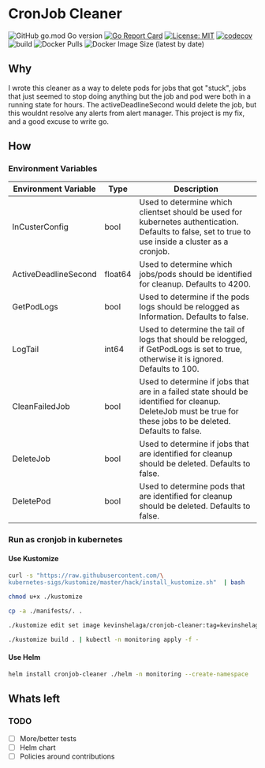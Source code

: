 # CronJob Cleaner

![GitHub go.mod Go version](https://img.shields.io/github/go-mod/go-version/kevin-shelaga/cronjob-cleaner)
[![Go Report Card](https://goreportcard.com/badge/github.com/kevin-shelaga/cronjob-cleaner)](https://goreportcard.com/report/github.com/kevin-shelaga/cronjob-cleaner)
[![License: MIT](https://img.shields.io/badge/License-MIT-yellow.svg)](https://opensource.org/licenses/MIT)
[![codecov](https://codecov.io/gh/kevin-shelaga/cronjob-cleaner/branch/master/graph/badge.svg?token=D07EP88G53)](https://codecov.io/gh/kevin-shelaga/cronjob-cleaner)
![build](https://github.com/kevin-shelaga/cronjob-cleaner/workflows/build/badge.svg)
![Docker Pulls](https://img.shields.io/docker/pulls/kevinshelaga/cronjob-cleaner)
![Docker Image Size (latest by date)](https://img.shields.io/docker/image-size/kevinshelaga/cronjob-cleaner)

## Why

I wrote this cleaner as a way to delete pods for jobs that got "stuck", jobs that just seemed to stop doing anything but the job and pod were both in a running state for hours. The activeDeadlineSecond would delete the job, but this wouldnt resolve any alerts from alert manager. This project is my fix, and a good excuse to write go.

## How

### Environment Variables

| Environment Variable | Type    | Description                                                                                                                                          |
| -------------------- | ------- | ---------------------------------------------------------------------------------------------------------------------------------------------------- |
| InCusterConfig       | bool    | Used to determine which clientset should be used for kubernetes authentication. Defaults to false, set to true to use inside a cluster as a cronjob. |
| ActiveDeadlineSecond | float64 | Used to determine which jobs/pods should be identified for cleanup. Defaults to 4200.                                                                |
| GetPodLogs           | bool    | Used to determine if the pods logs should be relogged as Information. Defaults to false.                                                             |
| LogTail              | int64   | Used to determine the tail of logs that should be relogged, if GetPodLogs is set to true, otherwise it is ignored. Defaults to 100.                  |
| CleanFailedJob            | bool    | Used to determine if jobs that are in a failed state should be identified for cleanup. DeleteJob must be true for these jobs to be deleted. Defaults to false.                                                      |
| DeleteJob            | bool    | Used to determine if jobs that are identified for cleanup should be deleted. Defaults to false.                                                      |
| DeletePod            | bool    | Used to determine pods that are identified for cleanup should be deleted. Defaults to false.                                                         |

### Run as cronjob in kubernetes

#### Use Kustomize

```sh
curl -s "https://raw.githubusercontent.com/\
kubernetes-sigs/kustomize/master/hack/install_kustomize.sh"  | bash

chmod u+x ./kustomize

cp -a ./manifests/. .

./kustomize edit set image kevinshelaga/cronjob-cleaner:tag=kevinshelaga/cronjob-cleaner:latest

./kustomize build . | kubectl -n monitoring apply -f -
```

#### Use Helm

```sh
helm install cronjob-cleaner ./helm -n monitoring --create-namespace
```

## Whats left

### TODO

- [ ] More/better tests
- [ ] Helm chart
- [ ] Policies around contributions
